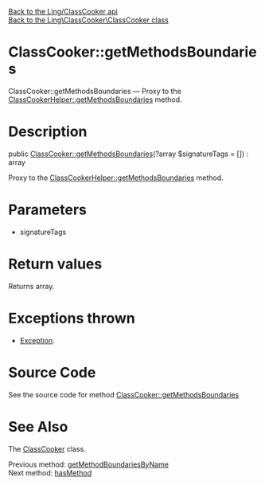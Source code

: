 [Back to the Ling/ClassCooker api](https://github.com/lingtalfi/ClassCooker/blob/master/doc/api/Ling/ClassCooker.md)<br>
[Back to the Ling\ClassCooker\ClassCooker class](https://github.com/lingtalfi/ClassCooker/blob/master/doc/api/Ling/ClassCooker/ClassCooker.md)


ClassCooker::getMethodsBoundaries
================



ClassCooker::getMethodsBoundaries — Proxy to the [ClassCookerHelper::getMethodsBoundaries](https://github.com/lingtalfi/ClassCooker/blob/master/doc/api/Ling/ClassCooker/Helper/ClassCookerHelper/getMethodsBoundaries.md) method.




Description
================


public [ClassCooker::getMethodsBoundaries](https://github.com/lingtalfi/ClassCooker/blob/master/doc/api/Ling/ClassCooker/ClassCooker/getMethodsBoundaries.md)(?array $signatureTags = []) : array




Proxy to the [ClassCookerHelper::getMethodsBoundaries](https://github.com/lingtalfi/ClassCooker/blob/master/doc/api/Ling/ClassCooker/Helper/ClassCookerHelper/getMethodsBoundaries.md) method.




Parameters
================


- signatureTags

    


Return values
================

Returns array.


Exceptions thrown
================

- [Exception](http://php.net/manual/en/class.exception.php).&nbsp;







Source Code
===========
See the source code for method [ClassCooker::getMethodsBoundaries](https://github.com/lingtalfi/ClassCooker/blob/master/ClassCooker.php#L480-L483)


See Also
================

The [ClassCooker](https://github.com/lingtalfi/ClassCooker/blob/master/doc/api/Ling/ClassCooker/ClassCooker.md) class.

Previous method: [getMethodBoundariesByName](https://github.com/lingtalfi/ClassCooker/blob/master/doc/api/Ling/ClassCooker/ClassCooker/getMethodBoundariesByName.md)<br>Next method: [hasMethod](https://github.com/lingtalfi/ClassCooker/blob/master/doc/api/Ling/ClassCooker/ClassCooker/hasMethod.md)<br>

